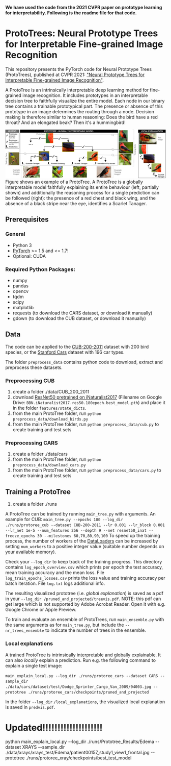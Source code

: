 **We have used the code from the 2021 CVPR paper on prototype learning for interpretability. Following is the readme file for that code.**


# ProtoTrees: Neural Prototype Trees for Interpretable Fine-grained Image Recognition
This repository presents the PyTorch code for Neural Prototype Trees (ProtoTrees), published at CVPR 2021: ["Neural Prototype Trees for Interpretable Fine-grained Image Recognition"](https://openaccess.thecvf.com/content/CVPR2021/html/Nauta_Neural_Prototype_Trees_for_Interpretable_Fine-Grained_Image_Recognition_CVPR_2021_paper.html). 

A ProtoTree is an intrinsically interpretable deep learning method for fine-grained image recognition. It includes prototypes in an interpretable decision tree to faithfully visualize the entire model. Each node in our binary tree contains a trainable prototypical part. The presence or absence of this prototype in an image determines the routing through a node. Decision making is therefore similar to human reasoning: Does the bird have a red throat? And an elongated beak? Then it's a hummingbird!

![Example of a ProtoTree.](images/prototree_teaser.png "ProtoTree")
Figure shows an example of a ProtoTree. A ProtoTree is a globally interpretable model faithfully explaining its entire behaviour (left, partially shown) and additionally the reasoning process for a single prediction can be followed (right): the presence of a red chest and black wing, and the absence of a black stripe near the eye, identifies a Scarlet Tanager. 

## Prerequisites

### General
* Python 3
* [PyTorch](https://pytorch.org/get-started/locally/) >= 1.5 and <= 1.7!
* Optional: CUDA

### Required Python Packages:
* numpy
* pandas
* opencv
* tqdm
* scipy
* matplotlib
* requests (to download the CARS dataset, or download it manually)
* gdown (to download the CUB dataset, or download it manually)

## Data
The code can be applied to the [CUB-200-2011](http://www.vision.caltech.edu/visipedia/CUB-200-2011.html) dataset with 200 bird species, or the [Stanford Cars](https://ai.stanford.edu/~jkrause/cars/car_dataset.html) dataset with 196 car types. 

The folder `preprocess_data` contains python code to download, extract and preprocess these datasets. 

### Preprocessing CUB
1. create a folder ./data/CUB_200_2011
2. download [ResNet50 pretrained on iNaturalist2017](https://drive.google.com/drive/folders/1yHme1iFQy-Lz_11yZJPlNd9bO_YPKlEU) (Filename on Google Drive: `BBN.iNaturalist2017.res50.180epoch.best_model.pth`) and place it in the folder `features/state_dicts`.
3. from the main ProtoTree folder, run `python preprocess_data/download_birds.py` 
4. from the main ProtoTree folder, run `python preprocess_data/cub.py` to create training and test sets

### Preprocessing CARS
1. create a folder ./data/cars
2. from the main ProtoTree folder, run `python preprocess_data/download_cars.py`
3. from the main ProtoTree folder, run `python preprocess_data/cars.py` to create training and test sets

## Training a ProtoTree
1. create a folder ./runs

A ProtoTree can be trained by running `main_tree.py` with arguments. An example for CUB: `main_tree.py --epochs 100 --log_dir ./runs/protoree_cub --dataset CUB-200-2011 --lr 0.001 --lr_block 0.001 --lr_net 1e-5 --num_features 256 --depth 9 --net resnet50_inat --freeze_epochs 30 --milestones 60,70,80,90,100` To speed up the training process, the number of workers of the [DataLoaders](https://github.com/M-Nauta/ProtoTree/blob/main/util/data.py#L39) can be increased by setting `num_workers` to a positive integer value (suitable number depends on your available memory).

Check your `--log_dir` to keep track of the training progress. This directory contains `log_epoch_overview.csv` which prints per epoch the test accuracy, mean training accuracy and the mean loss. File `log_train_epochs_losses.csv` prints the loss value and training accuracy per batch iteration. File `log.txt` logs additional info. 

The resulting visualized prototree (i.e. *global explanation*) is saved as a pdf in your `--log_dir /pruned_and_projected/treevis.pdf`. NOTE: this pdf can get large which is not supported by Adobe Acrobat Reader. Open it with e.g. Google Chrome or Apple Preview. 

To train and evaluate an ensemble of ProtoTrees, run `main_ensemble.py` with the same arguments as for `main_tree.py`, but include the `--nr_trees_ensemble` to indicate the number of trees in the ensemble. 


### Local explanations
A trained ProtoTree is intrinsically interpretable and globally explainable. It can also *locally* explain a prediction. Run e.g. the following command to explain a single test image:

`main_explain_local.py --log_dir ./runs/protoree_cars --dataset CARS --sample_dir ./data/cars/dataset/test/Dodge_Sprinter_Cargo_Van_2009/04003.jpg --prototree ./runs/protoree_cars/checkpoints/pruned_and_projected`

In the folder `--log_dir` `/local_explanations`, the visualized local explanation is saved in `predvis.pdf`.

# Updated!!!!!!!!!!!!!!!!!!!!
python main_explain_local.py --log_dir ./runs/Prototree_Results/Edema --dataset XRAYS --sample_dir ./data/xrays/xrays_test/Edema/patient00157_study1_view1_frontal.jpg --prototree ./runs/protoree_xray/checkpoints/best_test_model
